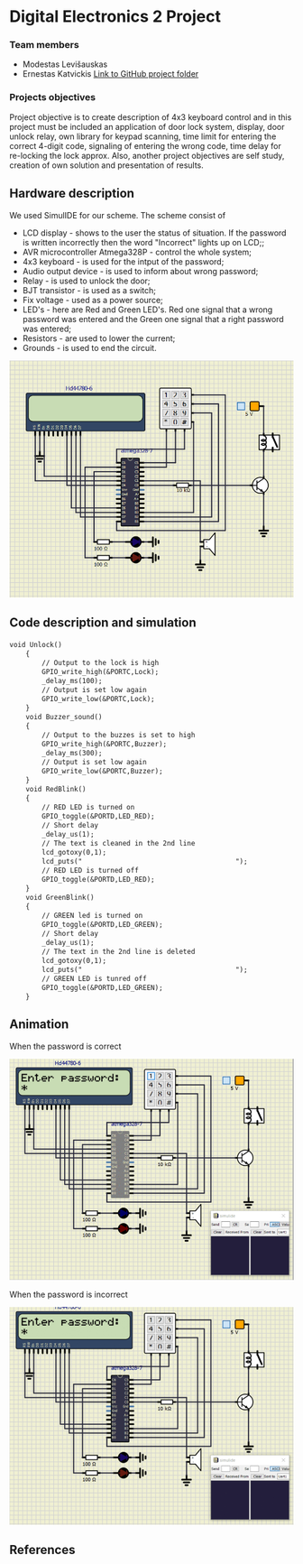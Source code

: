 # Digital Electronics 2 Project
### Team members

- Modestas Levišauskas
- Ernestas Katvickis [Link to GitHub project folder](https://github.com/ErnestasKatvickis/Digital-electronics-2/tree/master/Project)

### Projects objectives

Project objective is to create description of 4x3 keyboard control and in this project must be included an application of door lock system, display, door unlock relay, own library for keypad scanning, time limit for entering the correct 4-digit code, signaling of entering the wrong code, time delay for re-locking the lock approx. Also, another project objectives are self study, creation of own solution and presentation of results.

## Hardware description

We used SimulIDE for our scheme. The scheme consist of
- LCD display - shows to the user the status of situation. If the password is written incorrectly then the word "Incorrect" lights up on LCD;; 
- AVR microcontroller Atmega328P - control the whole system;
- 4x3 keyboard - is used for the intput of the password;
- Audio output device - is used to inform about wrong password;
- Relay - is used to unlock the door;
- BJT transistor - is used as a switch;
- Fix voltage - used as a power source;
- LED's - here are Red and Green LED's. Red one signal that a wrong password was entered and the Green one signal that a right password was entered;
- Resistors - are used to lower the current;
- Grounds - is used to end the circuit. 

![Scheme](https://github.com/ErnestasKatvickis/Digital-electronics-2/blob/master/Project/Scheme.png)

## Code description and simulation

```
void Unlock()
	{
		// Output to the lock is high
		GPIO_write_high(&PORTC,Lock);
		_delay_ms(100);
		// Output is set low again
		GPIO_write_low(&PORTC,Lock);
	}
	void Buzzer_sound()
	{
		// Output to the buzzes is set to high
		GPIO_write_high(&PORTC,Buzzer);
		_delay_ms(300);
		// Output is set low again
		GPIO_write_low(&PORTC,Buzzer);
	}
	void RedBlink()
	{
		// RED LED is turned on
		GPIO_toggle(&PORTD,LED_RED);
		// Short delay
		_delay_us(1);
		// The text is cleaned in the 2nd line
		lcd_gotoxy(0,1);
		lcd_puts("                                      ");
		// RED LED is turned off
		GPIO_toggle(&PORTD,LED_RED);
	}
	void GreenBlink()
	{
		// GREEN led is turned on
		GPIO_toggle(&PORTD,LED_GREEN);
		// Short delay
		_delay_us(1);
		// The text in the 2nd line is deleted
		lcd_gotoxy(0,1);
		lcd_puts("                                      ");
		// GREEN LED is tunred off
		GPIO_toggle(&PORTD,LED_GREEN);
	}
```

## Animation

When the password is correct

![GIF](https://github.com/ErnestasKatvickis/Digital-electronics-2/blob/master/Project/GIF.gif)

When the password is incorrect

![GIF2](https://github.com/ErnestasKatvickis/Digital-electronics-2/blob/master/Project/GIF2.gif)

## References

